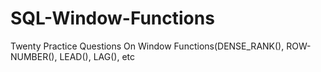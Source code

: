 # SQL-Window-Functions
Twenty Practice Questions On Window Functions(DENSE_RANK(), ROW-NUMBER(), LEAD(), LAG(), etc
